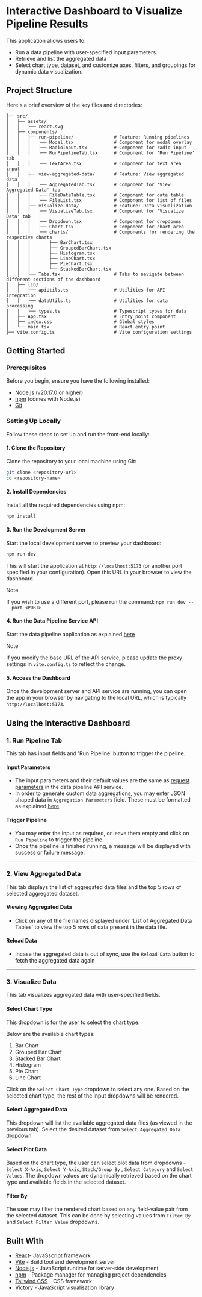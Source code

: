 # Interactive Dashboard to Visualize Pipeline Results

This application allows users to:

- Run a data pipeline with user-specified input parameters.
- Retrieve and list the aggregated data
- Select chart type, dataset, and customize axes, filters, and groupings for dynamic data visualization.

## Project Structure

Here's a brief overview of the key files and directories:

```
├── src/
│   ├── assets/
│   │   └── react.svg
│   ├── components/
│   │   ├── run-pipeline/               # Feature: Running pipelines
│   │   │   ├── Modal.tsx               # Component for modal overlay
│   │   │   ├── RadioInput.tsx          # Component for radio input
│   │   │   ├── RunPipelineTab.tsx      # Component for 'Run Pipeline' tab
│   │   │   └── TextArea.tsx            # Component for text area input
│   │   ├── view-aggregated-data/       # Feature: View aggregated data
│   │   │   ├── AggregatedTab.tsx       # Component for 'View Aggregated Data' tab
│   │   │   ├── FileDataTable.tsx       # Component for data table
│   │   │   └── FileList.tsx            # Component for list of files
│   │   ├── visualize-data/             # Feature: Data visualization
│   │   │   ├── VisualizeTab.tsx        # Component for 'Visualize Data' tab
│   │   │   ├── Dropdown.tsx            # Component for dropdowns
│   │   │   ├── Chart.tsx               # Component for chart area
│   │   │   └── charts/                 # Components for rendering the respective charts
│   │   │       ├── BarChart.tsx
│   │   │       ├── GroupedBarChart.tsx
│   │   │       ├── Histogram.tsx
│   │   │       ├── LineChart.tsx
│   │   │       ├── PieChart.tsx
│   │   │       └── StackedBarChart.tsx
│   │   └── Tabs.tsx                    # Tabs to navigate between different sections of the dashboard
│   ├── lib/
│   │   ├── apiUtils.ts                 # Utilities for API integration
│   │   ├── dataUtils.ts                # Utilities for data processing
│   │   └── types.ts                    # Typescript types for data
│   ├── App.tsx                         # Entry point component
│   ├── index.css                       # Global styles
│   └── main.tsx                        # React entry point
├── vite.config.ts                      # Vite configuration settings

```

## Getting Started

### Prerequisites

Before you begin, ensure you have the following installed:

- [Node.js](https://nodejs.org/) (v20.17.0 or higher)
- [npm](https://www.npmjs.com/) (comes with Node.js)
- [Git](https://git-scm.com/)

### Setting Up Locally

Follow these steps to set up and run the front-end locally:

#### 1. Clone the Repository

Clone the repository to your local machine using Git:

```bash
git clone <repository-url>
cd <repository-name>
```

#### 2. Install Dependencies

Install all the required dependencies using npm:

```bash
npm install
```

#### 3. Run the Development Server

Start the local development server to preview your dashboard:

```bash
npm run dev
```

This will start the application at `http://localhost:5173` (or another port specified in your configuration). Open this URL in your browser to view the dashboard.

> [!NOTE]
> If you wish to use a different port, please run the command:
> `npm run dev -- --port <PORT>`

#### 4. Run the Data Pipeline Service API

Start the data pipeline application as explained [here](https://github.com/NiharikaHari/data-pipeline/tree/main?tab=readme-ov-file#getting-started)

> [!NOTE]
> If you modify the base URL of the API service, please update the proxy settings in `vite.config.ts` to reflect the change.

#### 5. Access the Dashboard

Once the development server and API service are running, you can open the app in your browser by navigating to the local URL, which is typically `http://localhost:5173`.

## Using the Interactive Dashboard

### 1. Run Pipeline Tab

This tab has input fields and 'Run Pipeline' button to trigger the pipeline.

#### Input Parameters

- The input parameters and their default values are the same as [request parameters](https://github.com/NiharikaHari/data-pipeline/tree/main?tab=readme-ov-file#request-parameters) in the data pipeline API service.
- In order to generate custom data aggregations, you may enter JSON shaped data in `Aggregation Parameters` field. These must be formatted as explained [here](https://github.com/NiharikaHari/data-pipeline/tree/main?tab=readme-ov-file#aggregation-parameters).

#### Trigger Pipeline

- You may enter the input as required, or leave them empty and click on `Run Pipeline` to trigger the pipeline.
- Once the pipeline is finished running, a message will be displayed with success or failure message.

---

### 2. View Aggregated Data

This tab displays the list of aggregated data files and the top 5 rows of selected aggregated dataset.

#### Viewing Aggregated Data

- Click on any of the file names displayed under 'List of Aggregated Data Tables' to view the top 5 rows of data present in the data file.

#### Reload Data

- Incase the aggregated data is out of sync, use the `Reload Data` button to fetch the aggregated data again

---

### 3. Visualize Data

This tab visualizes aggregated data with user-specified fields.

#### Select Chart Type

This dropdown is for the user to select the chart type.

Below are the available chart types:

1. Bar Chart
2. Grouped Bar Chart
3. Stacked Bar Chart
4. Histogram
5. Pie Chart
6. Line Chart

Click on the `Select Chart Type` dropdown to select any one.
Based on the selected chart type, the rest of the input dropdowns will be rendered.

#### Select Aggregated Data

This dropdown will list the available aggregated data files (as viewed in the previous tab). Select the desired dataset from `Select Aggregated Data` dropdown

#### Select Plot Data

Based on the chart type, the user can select plot data from dropdowns - `Select X-Axis`, `Select Y-Axis`, `Stack/Group By` , `Select Category` and `Select Values`.
The dropdown values are dynamically retrieved based on the chart type and available fields in the selected dataset.

#### Filter By

The user may filter the rendered chart based on any field-value pair from the selected dataset. This can be done by selecting values from `Filter By` and `Select Filter Value` dropdowns.

## Built With

- [React](https://react.dev)- JavaSscript framework
- [Vite](https://vitejs.dev) - Build tool and development server
- [Node.js](https://nodejs.org) - JavaScript runtime for server-side development
- [npm](https://www.npmjs.com) - Package manager for managing project dependencies
- [Tailwind CSS](https://tailwindcss.com) - CSS framework
- [Victory](https://commerce.nearform.com/open-source/victory/) - JavaScript visualisation library
